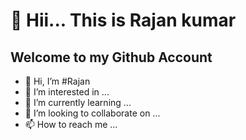 <h1>👋 Hii... This is Rajan kumar 
   </h1>
  <h2>Welcome to my Github  Account</h2> 
  
- 👋 Hi, I’m #Rajan
- 👀 I’m interested in ...
- 🌱 I’m currently learning ...
- 💞️ I’m looking to collaborate on ...
- 📫 How to reach me ...

<!---
krcpr007/krcpr007 is a ✨ special ✨ repository because its `README.md` (this file) appears on your GitHub profile.
You can click the Preview link to take a look at your changes.
--->
